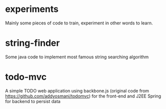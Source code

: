 experiments
===========

Mainly some pieces of code to train, experiment in other words to learn.

string-finder
=============

Some java code to implement most famous string searching algorithm

todo-mvc
========

A simple TODO web application using backbone.js (original code from https://github.com/addyosmani/todomvc) for the front-end and J2EE Spring for backend to persist data